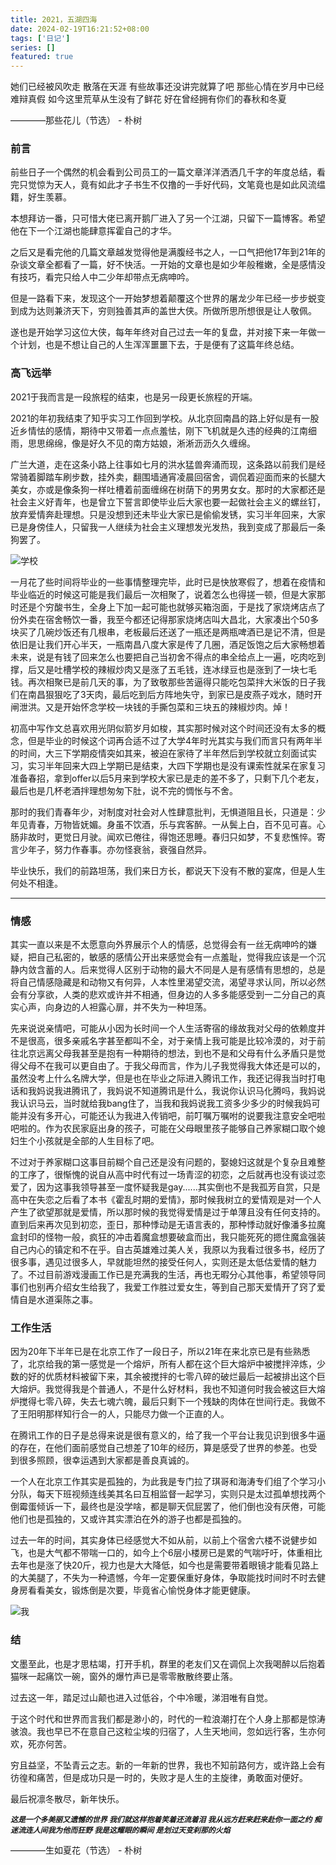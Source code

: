 ```yaml
---
title: 2021，五湖四海
date: 2024-02-19T16:21:52+08:00
tags: ['日记']
series: []
featured: true
---
```

她们已经被风吹走
散落在天涯
有些故事还没讲完就算了吧
那些心情在岁月中已经难辩真假
如今这里荒草从生没有了鲜花
好在曾经拥有你们的春秋和冬夏
     
 ————那些花儿（节选） - 朴树

<!--more-->


### 前言
   前些日子一个偶然的机会看到公司员工的一篇文章洋洋洒洒几千字的年度总结，看完只觉惊为天人，竟有如此才子书生不仅撸的一手好代码，文笔竟也是如此风流缊籍，好生羡慕。
   
   本想拜访一番，只可惜大佬已离开鹅厂进入了另一个江湖，只留下一篇博客。希望他在下一个江湖也能肆意挥霍自己的才华。
   
   之后又是看完他的几篇文章越发觉得他是满腹经书之人，一口气把他17年到21年的杂谈文章全都看了一篇，好不快活。一开始的文章也是如少年般稚嫩，全是感情没有技巧，看完只给人中二少年却带点无病呻吟。
   
   但是一路看下来，发现这个一开始梦想着颠覆这个世界的屠龙少年已经一步步蜕变到成为达则兼济天下，穷则独善其声的盖世大侠。所做所思所想很是让人敬佩。
   
   遂也是开始学习这位大侠，每年年终对自己过去一年的复盘，并对接下来一年做一个计划，也是不想让自己的人生浑浑噩噩下去，于是便有了这篇年终总结。
	
### 高飞远举
2021于我而言是一段旅程的结束，也是另一段更长旅程的开端。

2021的年初我结束了知乎实习工作回到学校。从北京回南昌的路上好似是有一股近乡情怯的感情，期待中又带着一点点羞怯，刚下飞机就是久违的经典的江南细雨，思思绵绵，像是好久不见的南方姑娘，淅淅沥沥久久缠绵。

广兰大道，走在这条小路上往事如七月的洪水猛兽奔涌而现，这条路以前我们是经常骑着脚踏车刷步数，挂外卖，翻围墙通宵凌晨回宿舍，调侃着迎面而来的长腿大美女，亦或是像条狗一样吐槽着前面缠绵在树荫下的男男女女。那时的大家都还是社会主义好青年，也是曾立下誓言即使毕业后大家也要一起做社会主义的螺丝钉，放弃爱情奔赴理想。只是没想到还未毕业大家已是偷偷发锈，实习半年回来，大家已是身傍佳人，只留我一人继续为社会主义理想发光发热，我到变成了那最后一条狗罢了。

![学校](https://cdn.jsdelivr.net/gh/woshidashuaibi-lsj/resources@0.0.1/school-mbf.png)

一月花了些时间将毕业的一些事情整理完毕，此时已是快放寒假了，想着在疫情和毕业临近的时候这可能是我们最后一次相聚了，说着怎么也得搓一顿，但是大家那时还是个穷酸书生，全身上下加一起可能也就够买箱泡面，于是找了家烧烤店点了份外卖在宿舍畅饮一番，我至今都还记得那家烧烤店叫大昌北，大家凑出个50多块买了几碗炒饭还有几根串，老板最后还送了一瓶还是两瓶啤酒已是记不清，但是依旧是让我们开心半天，一瓶南昌八度大家是传了几圈，酒足饭饱之后大家畅想着未来，说是有钱了回来怎么也要把自己当初舍不得点的串全给点上一遍，吃肉吃到撑，后又是吐槽学校的辣椒炒肉又是涨了五毛钱，连冰绿豆也是涨到了一块七毛钱。再次相聚已是前几天的事，为了致敬那些苦逼得只能吃包菜拌大米饭的日子我们在南昌狠狠吃了3天肉，最后吃到后方阵地失守，到家已是皮燕子戏水，随时开闸泄洪。又是开始怀念学校一块钱的手撕包菜和三块五的辣椒炒肉。焯！

初高中写作文总喜欢用光阴似箭岁月如梭，其实那时候对这个时间还没有太多的概念，但是毕业的时候这个词再合适不过了大学4年时光其实与我们而言只有两年半的时间，大三下学期疫情突如其来，被迫在家待了半年然后到学校就立刻面试实习，实习半年回来大四上学期已是结束，大四下学期也是没有课索性就呆在家复习准备春招，拿到offer以后5月来到学校大家已是走的差不多了，只剩下几个老友，最后也是几杯老酒拌理想匆匆下肚，说不完的惆怅与不舍。

那时的我们青春年少，对制度对社会对人性肆意批判，无惧道阻且长，只道是：少年见青春，万物皆妩媚。身虽不饮酒，乐与宾客醉。一从鬓上白，百不见可喜。心肠非故时，更觉日月驶。闻欢已倦往，得饱还思睡。春归只如梦，不复悲憔悴。寄言少年子，努力作春事。亦勿怪衰翁，衰强自然异。

毕业快乐，我们的前路坦荡，我们来日方长，都说天下没有不散的宴席，但是人生何处不相逢。
* * *
### 情感

其实一直以来是不太愿意向外界展示个人的情感，总觉得会有一丝无病呻吟的嫌疑，把自己私密的，敏感的感情公开出来感觉会有一点羞耻，觉得我应该是一个沉静内敛含蓄的人。后来觉得人区别于动物的最大不同是人是有感情有思想的，总是将自己情感隐藏是和动物又有何异，人本性里渴望交流，渴望寻求认同，所以必然会有分享欲，人类的悲欢或许并不相通，但身边的人多多能感受到一二分自己的真实心声，向身边的人袒露心扉，并不失为一种坦荡。

先来说说亲情吧，可能从小因为长时间一个人生活寄宿的缘故我对父母的依赖度并不是很高，很多亲戚名字甚至都叫不全，对于亲情上我可能是比较冷漠的，对于前往北京远离父母我甚至是抱有一种期待的想法，到也不是和父母有什么矛盾只是觉得父母不在我可以更自由了。于我父母而言，作为儿子我觉得我大体还是可以的，虽然没考上什么名牌大学，但是也在毕业之际进入腾讯工作，我还记得我当时打电话和我妈说我进腾讯了，我妈说不知道腾讯是什么，我说你认识马化腾吗，我妈说我认识马云，当时就给我bang住了，当我和我妈说我工资多少多少的时候我妈可能并没有多开心，可能还认为我进入传销吧，前叮嘱万嘱咐的说要我注意安全吧啦吧啦的。作为农民家庭出身的孩子，可能在父母眼里孩子能够自己养家糊口取个媳妇生个小孩就是全部的人生目标了吧。

不过对于养家糊口这事目前糊个自己还是没有问题的，娶媳妇这就是个复杂且难整的工序了，很惭愧的说自从高中时代有过一场青涩的初恋，之后就再也没有谈过恋爱了，因为这事我领导甚至一度怀疑我是gay......其实倒也不是我孤芳自赏，只是高中在失恋之后看了本书《霍乱时期的爱情》，那时候我树立的爱情观是对一个人产生了欲望那就是爱情，所以那时候的我觉得爱情是过于单薄且没有任何支持的。直到后来再次见到初恋，歪日，那种悸动是无语言表的，那种悸动就好像潘多拉魔盒封印的怪物一般，疯狂的冲击着魔盒想要破盒而出，我只能死死的摁住魔盒强装自己内心的镇定和不在乎。自古英雄难过美人关，我原以为我看过很多书，经历了很多事，遇见过很多人，早就能坦然的接受任何人，实则还是太低估爱情的魅力了。不过目前游戏漫画工作已是充满我的生活，再也无暇分心其他事，希望领导同事们也别再介绍女生给我了，我爱工作胜过爱女生，等到自己那天爱情开了窍了爱情自是水道渠陈之事。

###  工作生活
因为20年下半年已是在北京工作了一段日子，所以21年在来北京已是有些熟悉了，北京给我的第一感觉是一个熔炉，所有人都在这个巨大熔炉中被搅拌淬炼，少数的好的优质材料被留下来，其余被搅拌的七零八碎的破烂最后一起被排出这个巨大熔炉。我觉得我是个普通人，不是什么好材料，我也不知道何时我会被这巨大熔炉搅得七零八碎，失去七魂六魄，最后只剩下一个残缺的肉体在世间行走。我做不了王阳明那样知行合一的人，只能尽力做一个正直的人。

在腾讯工作的日子是总得来说是很有意义的，给了我一个平台让我见识到很多牛逼的存在，在他们面前感觉自己想差了10年的经历，算是感受了世界的参差。也受到很多照顾，很幸运遇到大家都是善良真诚的。


一个人在北京工作其实是孤独的，为此我是专门拉了琪哥和海涛专们组了个学习小分队，每天下班视频连线美其名曰互相监督一起学习，实则只是太过孤单想找两个倒霉蛋倾诉一下，最终也是没学啥，都是聊天侃屁罢了，他们倒也没有厌倦，可能他们也是孤独的，又或许其实漂泊在外的游子也都是孤独的。

过去一年的时间，其实身体已经感觉大不如从前，以前上个宿舍六楼不说健步如飞，也是大气都不带喘一口的，如今上个6层小楼房已是累的气喘吁吁，体重相比去年也是涨了快20斤，视力也是大大降低，如今也是需要带着眼镜才能看见路上的大美腿了，不失为一种遗憾，今年一定要保重好身体，争取能找时间时不时去健身房看看美女，锻炼倒是次要，毕竟省心愉悦身体才能更健康。

![我](https://cdn.jsdelivr.net/gh/woshidashuaibi-lsj/resources@0.0.1/my-mfb.png)

### 结
文墨至此，也是才思枯竭，打开手机，群里的老友们又在调侃上次我喝醉以后抱着猫咪一起痛饮一碗，窗外的爆竹声已是零零散散终要止落。

过去这一年，踏足过山颠也进入过低谷，个中冷暖，涕泪唯有自觉。

于这个时代和世界而言我们都是渺小的，时代的一粒浪潮打在个人身上那都是惊涛骇浪。我也早已不在意自己这粒尘埃的归宿了，人生天地间，忽如远行客，生亦何欢，死亦何苦。

穷且益坚，不坠青云之志。新的一年新的世界，我也不知前路何方，或许路上会有彷徨和痛苦，但是成功只是一时的，失败才是人生的主旋律，勇敢面对便好。

最后祝凛冬散尽，新年快乐。

***`这是一个多美丽又遗憾的世界`
`我们就这样抱着笑着还流着泪`
`我从远方赶来赶来赴你一面之约`
`痴迷流连人间我为他而狂野`
`我是这耀眼的瞬间`
`是划过天变刹那的火焰`***
     
 ————生如夏花（节选） - 朴树



